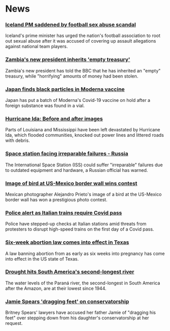 # News
### [Iceland PM saddened by football sex abuse scandal](https://www.bbc.com/news/world-europe-58407789)
Iceland's prime minister has urged the nation's football association to root out sexual abuse after it was accused of covering up assault allegations against national team players.
### [Zambia's new president inherits 'empty treasury'](https://www.bbc.com/news/world-africa-58408951)
Zambia's new president has told the BBC that he has inherited an "empty" treasury, while "horrifying" amounts of money had been stolen. 
### [Japan finds black particles in Moderna vaccine](https://www.bbc.com/news/world-asia-58405210)
Japan has put a batch of Moderna's Covid-19 vaccine on hold after a foreign substance was found in a vial.
### [Hurricane Ida: Before and after images](https://www.bbc.com/news/world-us-canada-58409267)
Parts of Louisiana and Mississippi have been left devastated by Hurricane Ida, which flooded communities, knocked out power lines and littered roads with debris.
### [Space station facing irreparable failures - Russia](https://www.bbc.com/news/world-europe-58408911)
The International Space Station (ISS) could suffer "irreparable" failures due to outdated equipment and hardware, a Russian official has warned. 
### [Image of bird at US-Mexico border wall wins contest](https://www.bbc.com/news/world-latin-america-58404382)
Mexican photographer Alejandro Prieto's image of a bird at the US-Mexico border wall has won a prestigious photo contest.
### [Police alert as Italian trains require Covid pass](https://www.bbc.com/news/world-europe-58408470)
Police have stepped-up checks at Italian stations amid threats from protesters to disrupt high-speed trains on the first day of a Covid pass.
### [Six-week abortion law comes into effect in Texas](https://www.bbc.com/news/world-us-canada-58406496)
A law banning abortion from as early as six weeks into pregnancy has come into effect in the US state of Texas.
### [Drought hits South America's second-longest river](https://www.bbc.com/news/world-latin-america-58408791)
The water levels of the Paraná river, the second-longest in South America after the Amazon, are at their lowest since 1944.
### [Jamie Spears 'dragging feet' on conservatorship](https://www.bbc.com/news/entertainment-arts-58406346)
Britney Spears' lawyers have accused her father Jamie of "dragging his feet" over stepping down from his daughter's conservatorship at her request.
